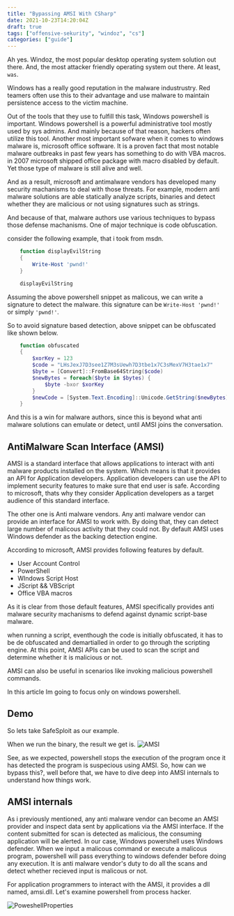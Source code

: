 ```yaml
---
title: "Bypassing AMSI With CSharp"
date: 2021-10-23T14:20:04Z
draft: true
tags: ["offensive-sekurity", "windoz", "cs"]
categories: ["guide"]
---
```


Ah yes. Windoz, the most popular desktop operating system solution out there. And, the most attacker friendly operating system out there. At least, `was`.

Windows has a really good reputation in the malware industrustry. Red teamers often use this to their advantage and use malware to maintain persistence access to the victim machine.

Out of the tools that they use to fulfill this task, Windows powershell is important. Windows powershell is a powerful administrative tool mostly used by sys admins. And mainly because of that reason, hackers often utilize this tool. Another most important sofware when it comes to windows malware is, microsoft office software. It is a proven fact that most notable malware outbreaks in past few years has something to do with VBA macros. in 2007 microsoft shipped office package with macro disabled by default. Yet those type of malware is still alive and well.

And as a result, microsoft and antimalware vendors has developed many security machanisms to deal with those threats. For example, modern anti malware solutions are able statically analyze scripts, binaries and detect whether they are malicious or not using signatures such as strings.

And because of that, malware authors use various techniques to bypass those defense machanisms. One of major technique is code obfuscation.

consider the following example, that i took from msdn.

```ps1
    function displayEvilString
    {
        Write-Host 'pwnd!'
    }

    displayEvilString
```

Assuming the above powershell snippet as malicous, we can write a signature to 
detect the malware. this signature can be `Write-Host 'pwnd!'` or simply `'pwnd!'`.

So to avoid signature based detection, above snippet can be obfuscated like shown below.

```ps1
    function obfuscated
    {
        $xorKey = 123
        $code = "LHsJexJ7D3see1Z7M3sUewh7D3tbe1x7C3sMexV7H3tae1x7"
        $byte = [Convert]::FromBase64String($code)
        $newBytes = foreach($byte in $bytes) {
            $byte -bxor $xorKey
        }
        $newCode = [System.Text.Encoding]::Unicode.GetString($newBytes)
    }
```

And this is a win for malware authors, since this is beyond what anti malware solutions can emulate or detect, until AMSI joins the conversation.

## AntiMalware Scan Interface (AMSI)

AMSI is a standard interface that allows applications to interact with anti malware products installed on the system. Which means is that it provides
an API for Application developers. Application developers can use the API to implement security features to make sure that end user is safe. According
to microsoft, thats why they consider Application developers as a target audience of this standard interface.

The other one is Anti malware vendors. Any anti malware vendor can provide an interface for AMSI to work with. By doing that, they can detect large 
number of malicous activity that they could not.  By default AMSI uses Windows defender as the backing detection engine.

According to microsoft, AMSI provides following features by default.

-   User Account Control
-   PowerShell
-   WIndows Script Host
-   JScript && VBScript
-   Office VBA macros

As it is clear from those default features, AMSI specifically provides anti malware security machanisms to defend against dynamic script-base malware. 

when running a script, eventhough the code is initially obfuscated, it has to be de obfuscated and demartialled in order to go through the scripting engine. At this point, AMSI APIs can be used to scan the script and determine whether it is malicious or not.

AMSI can also be useful in scenarios like invoking malicious powershell commands. 

In this article Im going to focus only on windows powershell.

## Demo

So lets take SafeSploit as our example.

When we run the binary, the result we get is.
![AMSI](/img/CSharpLoader/AMSI.png)

See, as we expected, powershell stops the execution of the program once it has detected the program is suspecious using AMSI.
So, how can we bypass this?, well before that, we have to dive deep into AMSI internals to understand how things work.

## AMSI internals

As i previously mentioned, any anti malware vendor can become an AMSI provider and inspect data sent by applications via the AMSI interface. If the content submitted for scan is detected as malicious, the consuming application will be alerted. In our case, Windows powershell uses Windows defender.
When we input a malicous command or execute a malicous program, powershell will pass everything to windows defender before doing any execution.
It is anti malware vendor's duty to do all the scans and detect whether recieved input is malicous or not.

For application programmers to interact with the AMSI, it provides a dll named, amsi.dll. Let's examine powershell from process hacker.

![PoweshellProperties](/img/CSharpLoader/powershellProperties.png)